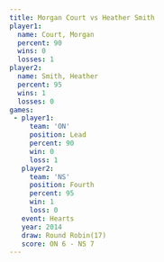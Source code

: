 ```yaml
---
title: Morgan Court vs Heather Smith
player1:              
  name: Court, Morgan 
  percent: 90         
  wins: 0             
  losses: 1           
player2:              
  name: Smith, Heather
  percent: 95         
  wins: 1             
  losses: 0           
games:
 - player1:        
     team: 'ON'    
     position: Lead
     percent: 90   
     win: 0        
     loss: 1       
   player2:          
     team: 'NS'      
     position: Fourth
     percent: 95     
     win: 1          
     loss: 0         
   event: Hearts        
   year: 2014           
   draw: Round Robin(17)
   score: ON 6 - NS 7   
---
```

